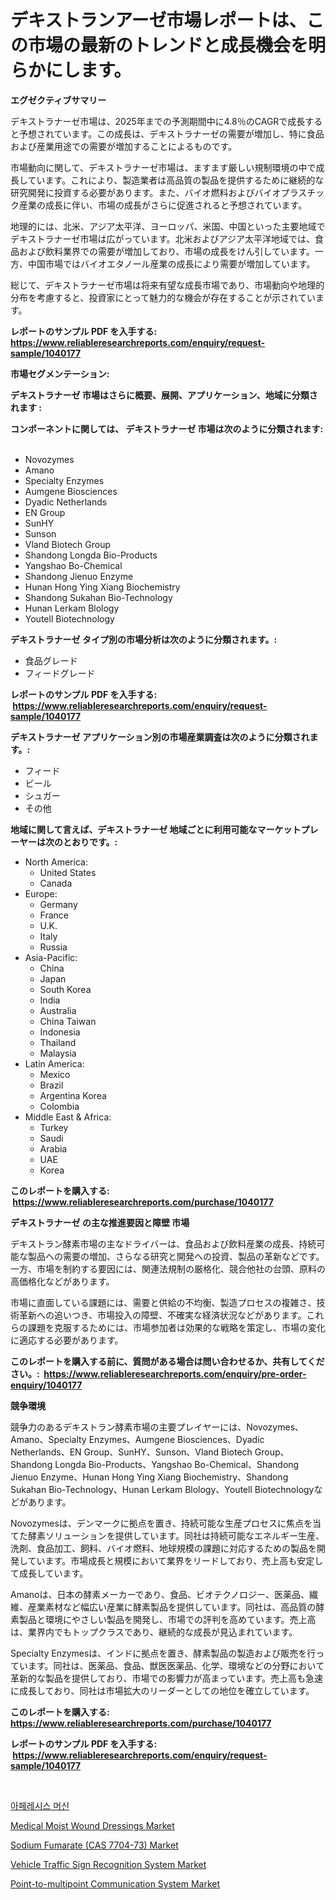 <p><h1>デキストランアーゼ市場レポートは、この市場の最新のトレンドと成長機会を明らかにします。</h1></p><p><strong>エグゼクティブサマリー</strong></p>
<p><p>デキストラナーゼ市場は、2025年までの予測期間中に4.8％のCAGRで成長すると予想されています。この成長は、デキストラナーゼの需要が増加し、特に食品および産業用途での需要が増加することによるものです。</p><p>市場動向に関して、デキストラナーゼ市場は、ますます厳しい規制環境の中で成長しています。これにより、製造業者は高品質の製品を提供するために継続的な研究開発に投資する必要があります。また、バイオ燃料およびバイオプラスチック産業の成長に伴い、市場の成長がさらに促進されると予想されています。</p><p>地理的には、北米、アジア太平洋、ヨーロッパ、米国、中国といった主要地域でデキストラナーゼ市場は広がっています。北米およびアジア太平洋地域では、食品および飲料業界での需要が増加しており、市場の成長をけん引しています。一方、中国市場ではバイオエタノール産業の成長により需要が増加しています。</p><p>総じて、デキストラナーゼ市場は将来有望な成長市場であり、市場動向や地理的分布を考慮すると、投資家にとって魅力的な機会が存在することが示されています。</p></p>
<p><strong>レポートのサンプル PDF を入手する: <a href="https://www.reliableresearchreports.com/enquiry/request-sample/1040177">https://www.reliableresearchreports.com/enquiry/request-sample/1040177</a></strong></p>
<p><strong>市場セグメンテーション:</strong></p>
<p><strong> デキストラナーゼ 市場はさらに概要、展開、アプリケーション、地域に分類されます :</strong></p>
<p><strong>コンポーネントに関しては、 デキストラナーゼ 市場は次のように分類されます: &nbsp;</strong></p>
<p><ul><li>Novozymes</li><li>Amano</li><li>Specialty Enzymes</li><li>Aumgene Biosciences</li><li>Dyadic Netherlands</li><li>EN Group</li><li>SunHY</li><li>Sunson</li><li>Vland Biotech Group</li><li>Shandong Longda Bio-Products</li><li>Yangshao Bo-Chemical</li><li>Shandong Jienuo Enzyme</li><li>Hunan Hong Ying Xiang Biochemistry</li><li>Shandong Sukahan Bio-Technology</li><li>Hunan Lerkam Blology</li><li>Youtell Biotechnology</li></ul></p>
<p><strong> デキストラナーゼ タイプ別の市場分析は次のように分類されます。:</strong></p>
<p><ul><li>食品グレード</li><li>フィードグレード</li></ul></p>
<p><strong>レポートのサンプル PDF を入手する: &nbsp;<a href="https://www.reliableresearchreports.com/enquiry/request-sample/1040177">https://www.reliableresearchreports.com/enquiry/request-sample/1040177</a></strong></p>
<p><strong> デキストラナーゼ アプリケーション別の市場産業調査は次のように分類されます。:</strong></p>
<p><ul><li>フィード</li><li>ビール</li><li>シュガー</li><li>その他</li></ul></p>
<p><strong>地域に関して言えば、デキストラナーゼ 地域ごとに利用可能なマーケットプレーヤーは次のとおりです。:</strong></p>
<p><ul>
    <li>
        North America:
        <ul>
            <li>United States</li>
            <li>Canada</li>
        </ul>
    </li>
    <li>
        Europe:
        <ul>
            <li>Germany</li>
            <li>France</li>
            <li>U.K.</li>
            <li>Italy</li>
            <li>Russia</li>
        </ul>
    </li>
    <li>
        Asia-Pacific:
        <ul>
            <li>China</li>
            <li>Japan</li>
            <li>South Korea</li>
            <li>India</li>
            <li>Australia</li>
            <li>China Taiwan</li>
            <li>Indonesia</li>
            <li>Thailand</li>
            <li>Malaysia</li>
        </ul>
    </li>
    <li>
        Latin America:
        <ul>
            <li>Mexico</li>
            <li>Brazil</li>
            <li>Argentina Korea</li>
            <li>Colombia</li>
        </ul>
    </li>
    <li>
        Middle East & Africa:
        <ul>
            <li>Turkey</li>
            <li>Saudi</li>
            <li>Arabia</li>
            <li>UAE</li>
            <li>Korea</li>
        </ul>
    </li>
    </ul></p>
<p><strong>このレポートを購入する: &nbsp;<a href="https://www.reliableresearchreports.com/purchase/1040177">https://www.reliableresearchreports.com/purchase/1040177</a></strong></p>
<p><strong>デキストラナーゼ の主な推進要因と障壁 市場</strong></p>
<p><p>デキストラン酵素市場の主なドライバーは、食品および飲料産業の成長、持続可能な製品への需要の増加、さらなる研究と開発への投資、製品の革新などです。一方、市場を制約する要因には、関連法規制の厳格化、競合他社の台頭、原料の高価格化などがあります。</p><p>市場に直面している課題には、需要と供給の不均衡、製造プロセスの複雑さ、技術革新への追いつき、市場投入の障壁、不確実な経済状況などがあります。これらの課題を克服するためには、市場参加者は効果的な戦略を策定し、市場の変化に適応する必要があります。</p></p>
<p><strong>このレポートを購入する前に、質問がある場合は問い合わせるか、共有してください。:&nbsp; <a href="https://www.reliableresearchreports.com/enquiry/pre-order-enquiry/1040177">https://www.reliableresearchreports.com/enquiry/pre-order-enquiry/1040177</a></strong></p>
<p><strong>競争環境</strong></p>
<p><p>競争力のあるデキストラン酵素市場の主要プレイヤーには、Novozymes、Amano、Specialty Enzymes、Aumgene Biosciences、Dyadic Netherlands、EN Group、SunHY、Sunson、Vland Biotech Group、Shandong Longda Bio-Products、Yangshao Bo-Chemical、Shandong Jienuo Enzyme、Hunan Hong Ying Xiang Biochemistry、Shandong Sukahan Bio-Technology、Hunan Lerkam Blology、Youtell Biotechnologyなどがあります。</p><p>Novozymesは、デンマークに拠点を置き、持続可能な生産プロセスに焦点を当てた酵素ソリューションを提供しています。同社は持続可能なエネルギー生産、洗剤、食品加工、飼料、バイオ燃料、地球規模の課題に対応するための製品を開発しています。市場成長と規模において業界をリードしており、売上高も安定して成長しています。</p><p>Amanoは、日本の酵素メーカーであり、食品、ビオテクノロジー、医薬品、繊維、産業素材など幅広い産業に酵素製品を提供しています。同社は、高品質の酵素製品と環境にやさしい製品を開発し、市場での評判を高めています。売上高は、業界内でもトップクラスであり、継続的な成長が見込まれています。</p><p>Specialty Enzymesは、インドに拠点を置き、酵素製品の製造および販売を行っています。同社は、医薬品、食品、獣医医薬品、化学、環境などの分野において革新的な製品を提供しており、市場での影響力が高まっています。売上高も急速に成長しており、同社は市場拡大のリーダーとしての地位を確立しています。</p></p>
<p><strong>このレポートを購入する: &nbsp; <a href="https://www.reliableresearchreports.com/purchase/1040177">https://www.reliableresearchreports.com/purchase/1040177</a></strong></p>
<p><strong>レポートのサンプル PDF を入手する: &nbsp;<a href="https://www.reliableresearchreports.com/enquiry/request-sample/1040177">https://www.reliableresearchreports.com/enquiry/request-sample/1040177</a></strong><strong></strong></p>
<p>&nbsp;</p>
<p><p><a href="https://github.com/vs019sa3m8x/Market-Research-Report-List-1/blob/main/9171343188541.md">아페레시스 머신</a></p><p><a href="https://view.publitas.com/reportprime-1/medical-moist-wound-dressings-market-size-evaluating-its-market-trends-growth-and-projections-2023-2030/">Medical Moist Wound Dressings Market</a></p><p><a href="https://issuu.com/reportprime-2/docs/sodium-fumarate-cas-7704-73-market-size-2030.pptx">Sodium Fumarate (CAS 7704-73) Market</a></p><p><a href="https://github.com/gulaimolin/Market-Research-Report-List-3/blob/main/vehicle-traffic-sign-recognition-system-market.md">Vehicle Traffic Sign Recognition System Market</a></p><p><a href="https://sudsy-motorcycle-bbc.notion.site/Point-to-multipoint-Communication-System-Market-Challenges-Opportunities-and-Growth-Drivers-and-M-b938f036abf24cbcaab9bc409ddb4a18">Point-to-multipoint Communication System Market</a></p></p>